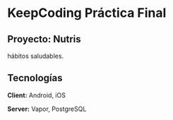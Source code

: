 # KeepCoding Práctica Final

## Proyecto: Nutris
hábitos saludables.

## Tecnologías

**Client:** Android, iOS

**Server:** Vapor, PostgreSQL
